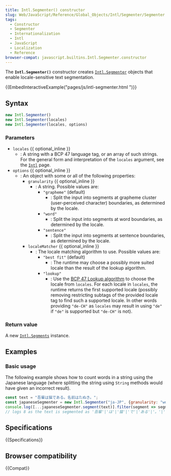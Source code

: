 ```yaml
---
title: Intl.Segmenter() constructor
slug: Web/JavaScript/Reference/Global_Objects/Intl/Segmenter/Segmenter
tags:
  - Constructor
  - Segmenter
  - Internationalization
  - Intl
  - JavaScript
  - Localization
  - Reference
browser-compat: javascript.builtins.Intl.Segmenter.constructor
---
```


The **`Intl.Segmenter()`** constructor creates [`Intl.Segmenter`](/en-US/docs/Web/JavaScript/Reference/Global_Objects/Intl/Segmenter) objects that enable locale-sensitive text segmentation.

{{EmbedInteractiveExample("pages/js/intl-segmenter.html ")}}

## Syntax

```js
new Intl.Segmenter()
new Intl.Segmenter(locales)
new Intl.Segmenter(locales, options)
```

### Parameters

- `locales` {{ optional_inline }}
  - : A string with a BCP 47 language tag, or an array of such strings. For the general form and interpretation of the `locales` argument, see the [`Intl`](/en-US/docs/Web/JavaScript/Reference/Global_Objects/Intl#locale_identification_and_negotiation) page.
- `options` {{ optional_inline }}
  - : An object with some or all of the following properties:
    - `granularity` {{ optional_inline }}
      - : A string.  Possible values are:
        - `"grapheme"` (default)
          - : Split the input into segments at grapheme cluster (user-perceived character) boundaries, as determined by the locale.
        - `"word"`
          - : Split the input into segments at word boundaries, as determined by the locale.
        - `"sentence"`
          - : Split the input into segments at sentence boundaries, as determined by the locale.
    - `localeMatcher` {{ optional_inline }}
      - : The locale matching algorithm to use. Possible values are:
        - `"best fit"` (default)
          - : The runtime may choose a possibly more suited locale than the result of the lookup algorithm.
        - `"lookup"`
          - : Use the [BCP 47 Lookup algorithm](https://datatracker.ietf.org/doc/html/rfc4647#section-3.4) to choose the locale from `locales`. For each locale in `locales`, the runtime returns the first supported locale (possibly removing restricting subtags of the provided locale tag to find such a supported locale. In other words providing `"de-CH"` as `locales` may result in using `"de"` if `"de"` is supported but `"de-CH"` is not).

### Return value

A new [`Intl.Segments`](/en-US/docs/Web/JavaScript/Reference/Global_Objects/Intl/Segments) instance.

## Examples

### Basic usage

The following example shows how to count words in a string using the Japanese language (where splitting the string using `String` methods would have given an incorrect result).

```js
const text = "吾輩は猫である。名前はたぬき。";
const japaneseSegmenter = new Intl.Segmenter("ja-JP", {granularity: "word"});
console.log([...japaneseSegmenter.segment(text)].filter(segment => segment.isWordLike).length);
// logs 8 as the text is segmented as '吾輩'|'は'|'猫'|'で'|'ある'|'。'|'名前'|'は'|'たぬき'|'。'
```

## Specifications

{{Specifications}}

## Browser compatibility

{{Compat}}
